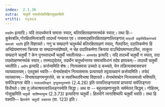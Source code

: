 ```yaml
---
index:  2.1.36
sutra:  चतुर्थी तदर्थार्थबलिहितसुखरक्षितैः
vritti:  nyasa
---
```


`तदर्थेन` इत्यादि। यदि तादर्थ्यमात्रे समासः स्यात्, बलिरक्षितग्रहणमनर्थकं स्यात्। तथा हि-- कुबेरबलिः,गोरक्षितमित्यत्रापि तादर्थ्यं गम्यतत एव। तसमाद्बलिरक्षितग्रहणाल्लिङ्गात् `तादर्थ्ये प्रकृतिविकारभावे समासो भवति` इति विज्ञायते। ननु च सम्प्रदाने चतुर्थ्यर्थं बलिरक्षितग्रहणं स्यात्, नैतदस्ति; ददातिकर्मणा हि अभिप्रेयमाणस्य क्रियया वा सम्प्रदानसंज्ञेष्यते, न चेह ददातिकर्मणा क्रियया वाऽभिप्रेयमाणताऽस्ति, तत्कुतः सम्प्रदाने चतुर्थी ? केन पुनस्तादर्थ्ये चतुर्थी भवतीत्याह-- `अस्मादेव` इत्यादि। यदि तादर्थ्ये चतुर्थी न स्यात्, तदा तदर्थग्रहणमनर्थकं स्यात्। तस्माद्यदेतत्, तदर्थेन चतुर्थ्यन्तस्य समासविधानं तदेव ज्ञापकम्-- तादर्थ्ये चतुर्थी भवतीति।
`अर्थेन` इत्यादि। कर्त्तव्यमिति शेषः। नित्यसमास उच्यते उ कथ्यते, येन तन्नित्यसमासवचनं व्याख्यातव्यम्। एतदुक्तं भवति-- येनार्थशब्देन नित्यसमासः प्रत्याय्यते तद्वयाख्यानं कर्त्तव्यमिति। तत्रेदं व्याख्यानम्-- विभाषाग्रहणमनुवर्त्तते, सा च व्यवस्थितविभाषा विज्ञायते। तेनार्थशब्देन नित्यसमासो भविष्यति, सर्वलिङ्गता चेति। `परवल्ललिङ्गं द्वन्द्वतत्पुरुषयोः` (2.4.26) इति परवल्लिङ्गतायां प्राप्तायां सर्वलिङ्गता विधीयते। एषा तु लोकाश्रयत्वाल्लिङ्गस्येति सिद्धा। अथ वा -- बहुलग्रहणानुवृत्तेः सर्वमेतत् सिद्धम्। गोहितम्, गोसुखमिति `चतुर्थी चाशिष्यायुष्य` (2.3.73) इत्यादिना चतुर्थी। हितयोगे त्वनाशिष्यपि चतुर्थी भवति। तथा हि वक्ष्यति-- `हितयोगे चतुर्थी वक्तव्या` (वा. 123) इति।

